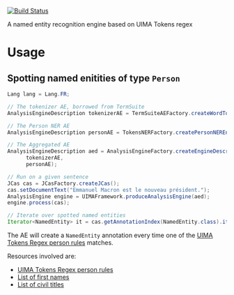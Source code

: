 [![Build Status](https://travis-ci.org/JuleStar/uima-tokens-ner.svg?branch=master)](https://travis-ci.org/JuleStar/uima-tokens-ner)

A named entity recognition engine based on UIMA Tokens regex

# Usage

## Spotting named enitities of type `Person`

```java
Lang lang = Lang.FR;

// The tokenizer AE, borrowed from TermSuite
AnalysisEngineDescription tokenizerAE = TermSuiteAEFactory.createWordTokenizerAEDesc(lang);

// The Person NER AE
AnalysisEngineDescription personAE = TokensNERFactory.createPersonNEREngine(lang);

// The Aggregated AE
AnalysisEngineDescription aed = AnalysisEngineFactory.createEngineDescription(
      tokenizerAE,
      personAE);

// Run on a given sentence
JCas cas = JCasFactory.createJCas();
cas.setDocumentText("Emmanuel Macron est le nouveau président.");
AnalysisEngine engine = UIMAFramework.produceAnalysisEngine(aed);
engine.process(cas);

// Iterate over spotted named entities
Iterator<NamedEntity> it = cas.getAnnotationIndex(NamedEntity.class).iterator();

```

The AE will create a `NamedEntity` annotation every time one of the [UIMA Tokens Regex person rules](https://github.com/JuleStar/uima-tokens-ner/blob/master/src/main/resources/fr/french-persons-ne.regex) matches. 

Resources involved are:
 
 * [UIMA Tokens Regex person rules](https://github.com/JuleStar/uima-tokens-ner/blob/master/src/main/resources/fr/french-persons-ne.regex)
 * [List of first names](https://github.com/JuleStar/uima-tokens-ner/blob/master/src/main/resources/fr/french-first-names.txt)
 * [List of civil titles](https://github.com/JuleStar/uima-tokens-ner/blob/master/src/main/resources/fr/french-titles.txt)
 
